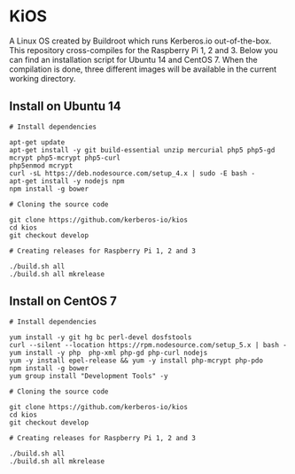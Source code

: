 # KiOS

A Linux OS created by Buildroot which runs Kerberos.io out-of-the-box. This repository cross-compiles for the Raspberry Pi 1, 2 and 3. Below you can find an installation script for Ubuntu 14 and CentOS 7. When the compilation is done, three different images will be available in the current working directory.

## Install on Ubuntu 14

    # Install dependencies
    
    apt-get update
    apt-get install -y git build-essential unzip mercurial php5 php5-gd mcrypt php5-mcrypt php5-curl
    php5enmod mcrypt
    curl -sL https://deb.nodesource.com/setup_4.x | sudo -E bash -
    apt-get install -y nodejs npm
    npm install -g bower
    
    # Cloning the source code
    
    git clone https://github.com/kerberos-io/kios
    cd kios
    git checkout develop
    
    # Creating releases for Raspberry Pi 1, 2 and 3
    
    ./build.sh all
    ./build.sh all mkrelease

## Install on CentOS 7

    # Install dependencies
    
    yum install -y git hg bc perl-devel dosfstools
    curl --silent --location https://rpm.nodesource.com/setup_5.x | bash -
    yum install -y php  php-xml php-gd php-curl nodejs
    yum -y install epel-release && yum -y install php-mcrypt php-pdo
    npm install -g bower
    yum group install "Development Tools" -y

    # Cloning the source code
    
    git clone https://github.com/kerberos-io/kios
    cd kios
    git checkout develop

    # Creating releases for Raspberry Pi 1, 2 and 3
    
    ./build.sh all
    ./build.sh all mkrelease